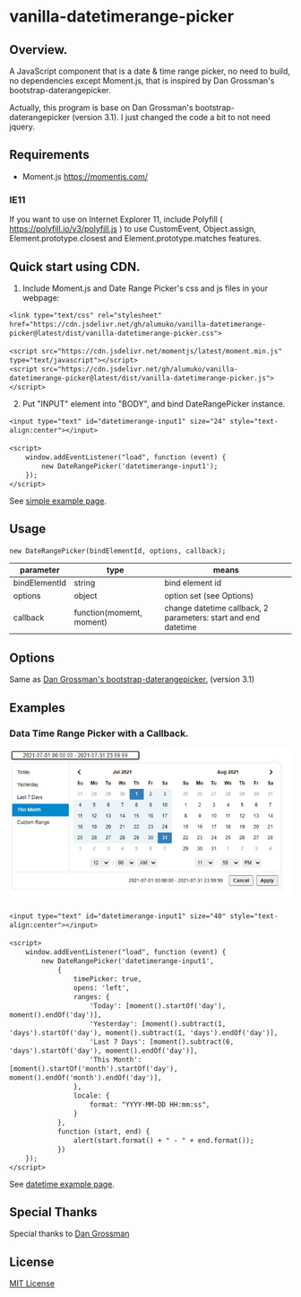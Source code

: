 # vanilla-datetimerange-picker

## Overview.
A JavaScript component that is a date &amp; time range picker, no need to build, no dependencies except Moment.js, that is inspired by Dan Grossman's bootstrap-daterangepicker.

Actually, this program is base on Dan Grossman's bootstrap-daterangepicker (version 3.1).
I just changed the code a bit to not need jquery.


## Requirements
-  Moment.js https://momentjs.com/
### IE11
If you want to use on Internet Explorer 11, include Polyfill ( https://polyfill.io/v3/polyfill.js ) to use CustomEvent, Object.assign, Element.prototype.closest and Element.prototype.matches features.


## Quick start using CDN.
1. Include Moment.js and Date Range Picker's css and js files in your webpage:
```
<link type="text/css" rel="stylesheet" href="https://cdn.jsdelivr.net/gh/alumuko/vanilla-datetimerange-picker@latest/dist/vanilla-datetimerange-picker.css">

<script src="https://cdn.jsdelivr.net/momentjs/latest/moment.min.js" type="text/javascript"></script>
<script src="https://cdn.jsdelivr.net/gh/alumuko/vanilla-datetimerange-picker@latest/dist/vanilla-datetimerange-picker.js"></script>
```
2. Put "INPUT" element into "BODY", and bind DateRangePicker instance.
```
<input type="text" id="datetimerange-input1" size="24" style="text-align:center"></input>

<script>
    window.addEventListener("load", function (event) {
        new DateRangePicker('datetimerange-input1');
    });
</script>
```

See [simple example page](/examples/simple-example.html)</a>.
## Usage
```
new DateRangePicker(bindElementId, options, callback);
```

| parameter | type | means |
----|----|---- 
| bindElementId | string | bind element id |
| options | object | option set (see Options) |
| callback | function(momemt, moment) | change datetime callback, 2 parameters: start and end datetime |

## Options
Same as [Dan Grossman's bootstrap-daterangepicker.](http://www.daterangepicker.com/) (version 3.1)

## Examples
### Data Time Range Picker with a Callback.
![Data Time Range Picker](/examples/vanilla-datatime-range-picker.png)

```
<input type="text" id="datetimerange-input1" size="40" style="text-align:center"></input>

<script>
    window.addEventListener("load", function (event) {
        new DateRangePicker('datetimerange-input1',
            {
                timePicker: true,
                opens: 'left',
                ranges: {
                    'Today': [moment().startOf('day'), moment().endOf('day')],
                    'Yesterday': [moment().subtract(1, 'days').startOf('day'), moment().subtract(1, 'days').endOf('day')],
                    'Last 7 Days': [moment().subtract(6, 'days').startOf('day'), moment().endOf('day')],
                    'This Month': [moment().startOf('month').startOf('day'), moment().endOf('month').endOf('day')],
                },
                locale: {
                    format: "YYYY-MM-DD HH:mm:ss",
                }
            },
            function (start, end) {
                alert(start.format() + " - " + end.format());
            })
    });
</script>
```
See [datetime example page](/examples/datetime-example.html)</a>.

## Special Thanks
 Special thanks to [Dan Grossman](http://www.dangrossman.info/)

## License
 [MIT License](LICENSE)
